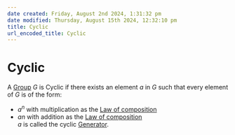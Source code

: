 ```yaml
---  
date created: Friday, August 2nd 2024, 1:31:32 pm  
date modified: Thursday, August 15th 2024, 12:32:10 pm  
title: Cyclic  
url_encoded_title: Cyclic  
---  
```

# Cyclic  
A [Group](./Group.md) $G$ is Cyclic if there exists an element $a$ in $G$ such that every element of $G$ is of the form:  
- $a^n$ with multiplication as the [Law of composition](../Law-of-composition.md)  
- $an$ with addition as the [Law of composition](../Law-of-composition.md)  
$a$ is called the cyclic [Generator](./Generator.md).